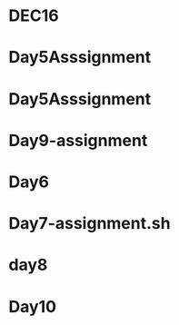 # DEC16
# Day5Asssignment
# Day5Asssignment
# Day9-assignment
# Day6
# Day7-assignment.sh
# day8
# Day10
